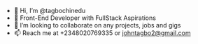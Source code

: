 - 👋 Hi, I’m @tagbochinedu
- 👀 Front-End Developer with FullStack Aspirations
- 💞️ I’m looking to collaborate on any projects, jobs and gigs
- 📫 Reach me at +2348020769335 or johntagbo2@gmail.com

<!---
tagbochinedu/tagbochinedu is a ✨ special ✨ repository because its `README.md` (this file) appears on your GitHub profile.
You can click the Preview link to take a look at your changes.
--->
